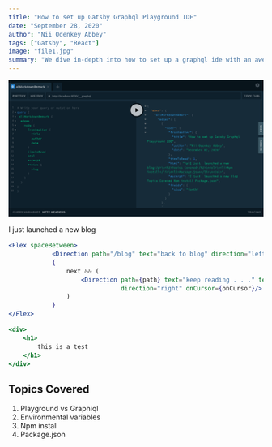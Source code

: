 ```yaml
---
title: "How to set up Gatsby Graphql Playground IDE"
date: "September 28, 2020"
author: "Nii Odenkey Abbey"
tags: ["Gatsby", "React"]
image: "file1.jpg"
summary: "We dive in-depth into how to set up a graphql ide with an awesome interface and functionality"
---
```


![playground](../images/playground.png)

I just  launched a new blog

```jsx
<Flex spaceBetween>
            <Direction path="/blog" text="back to blog" direction="left" onCursor={onCursor}/>
            {
                next && (
                    <Direction path={path} text="keep reading . . ." text2={next.frontmatter.title}
                               direction="right" onCursor={onCursor}/>
                )
            }
</Flex>
```
```jsx
<div>
    <h1>
        this is a test
    </h1>
</div>
```
## Topics Covered

1. Playground vs Graphiql
2. Environmental variables
3. Npm install
4. Package.json
